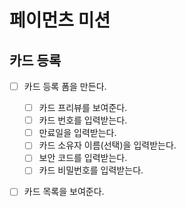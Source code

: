 # 페이먼츠 미션

## 카드 등록

- [ ] 카드 등록 폼을 만든다.

  - [ ] 카드 프리뷰를 보여준다.
  - [ ] 카드 번호를 입력받는다.
  - [ ] 만료일을 입력받는다.
  - [ ] 카드 소유자 이름(선택)을 입력받는다.
  - [ ] 보안 코드를 입력받는다.
  - [ ] 카드 비밀번호를 입력받는다.

- [ ] 카드 목록을 보여준다.
